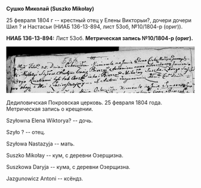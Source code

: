 **Сушко Миколай (Suszko Mikołay)**

25 февраля 1804 г -- крестный отец у Елены Викторыи?, дочери дочери Шил
? и Настасьи (НИАБ 136-13-894, лист 53об, №10/1804-р (ориг)).

**НИАБ 136-13-894:** Лист 53об. **Метрическая запись №10/1804-р
(ориг).**

![](./media/1b0ad34ac0c5a4fcbcfdb3c20dd5b6fb5fcd8740.png)

Дедиловичская Покровская церковь. 25 февраля 1804 года. Метрическая
запись о крещении.

Szyłowna Elena Wiktorya? -- дочь.

Szyło ? -- отец.

Szyłowa Nastazyja -- мать.

Suszko Mikołay -- кум, с деревни Озерщизна.

Suszkowa Daryja -- кума, с деревни Озерщизна.

Jazgunowicz Antoni -- ксёндз.
